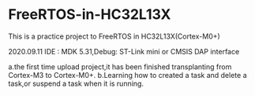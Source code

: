 # FreeRTOS-in-HC32L13X
This is a practice project to FreeRTOS in HC32L13X(Cortex-M0+)

2020.09.11
IDE : MDK 5.31,Debug: ST-Link mini or CMSIS DAP interface

a.the first time upload project,it has been finished transplanting from Cortex-M3 to Cortex-M0+.
b.Learning how to created a task and delete a task,or suspend a task when it is running.
